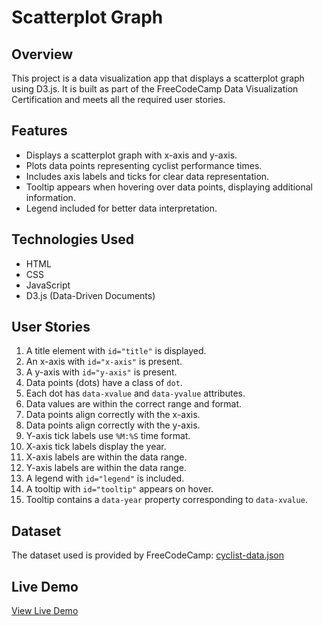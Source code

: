 # Scatterplot Graph

## Overview
This project is a data visualization app that displays a scatterplot graph using D3.js. It is built as part of the FreeCodeCamp Data Visualization Certification and meets all the required user stories.

## Features
- Displays a scatterplot graph with x-axis and y-axis.
- Plots data points representing cyclist performance times.
- Includes axis labels and ticks for clear data representation.
- Tooltip appears when hovering over data points, displaying additional information.
- Legend included for better data interpretation.

## Technologies Used
- HTML
- CSS
- JavaScript
- D3.js (Data-Driven Documents)

## User Stories
1. A title element with `id="title"` is displayed.
2. An x-axis with `id="x-axis"` is present.
3. A y-axis with `id="y-axis"` is present.
4. Data points (dots) have a class of `dot`.
5. Each dot has `data-xvalue` and `data-yvalue` attributes.
6. Data values are within the correct range and format.
7. Data points align correctly with the x-axis.
8. Data points align correctly with the y-axis.
9. Y-axis tick labels use `%M:%S` time format.
10. X-axis tick labels display the year.
11. X-axis labels are within the data range.
12. Y-axis labels are within the data range.
13. A legend with `id="legend"` is included.
14. A tooltip with `id="tooltip"` appears on hover.
15. Tooltip contains a `data-year` property corresponding to `data-xvalue`.

## Dataset
The dataset used is provided by FreeCodeCamp:
[cyclist-data.json](https://raw.githubusercontent.com/freeCodeCamp/ProjectReferenceData/master/cyclist-data.json)

## Live Demo
[View Live Demo](#)
